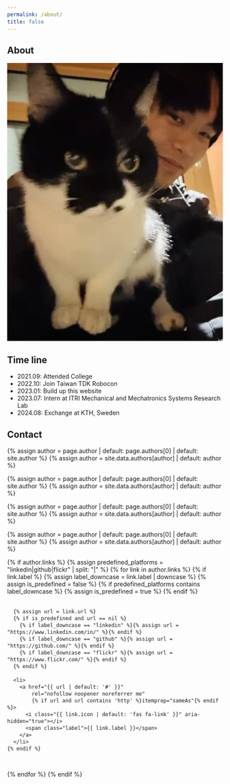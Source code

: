 ```yaml
---
permalink: /about/
title: false
---
```


## About

<div id="en" style="display:none;">
  Born in 2003 from Chiayi, I'm currently studying Mechanical Engineering at NCTU. Got hooked on photography and coding during my college days, and that’s how this website came to life.
  <br><br>
  Always wandering between numbers and symbols, with a head full of chaotic thoughts. Loves fried rice from stir-fry shops, dreams of living by the sea, owning a cat, and sleeping in forever.
</div>
<div id="zh-TW" style="display:none;">
  2003年生，嘉義人，在交通大學唸機械。大學時迷上攝影與寫程式，這個網站因此而生。時常迷惘在數字、符號間，腦子裡總塞滿著混亂思緒。喜歡熱炒店的炒飯，以後想住海邊、養隻貓咪，還有睡飽。
</div>

<script>
  const userLanguage = navigator.language || navigator.userLanguage;
  const lang = userLanguage.startsWith("zh") ? "zh-TW" : "en";
  document.getElementById(lang).style.display = "block";
</script>

![me with cat](/assets/image/cat.webp)

## Time line

- 2021.09: Attended College
- 2022.10: Join Taiwan TDK Robocon
- 2023.01: Build up this website
- 2023.07: Intern at ITRI Mechanical and Mechatronics Systems Research Lab
- 2024.08: Exchange at KTH, Sweden

## Contact

<style>
  .social-links {
  list-style: none;              /* Remove default bullets */
  padding: 0;                    /* Remove default padding */
  margin: 0;                     /* Remove default margin */
  display: flex;                 /* Use flexbox for layout */
  flex-direction: column;        /* Stack items vertically */
  gap: 1rem;                     /* Space between list items */
}

.social-links li {
  margin: 0;                     /* Remove any default margins */
}

.social-links a {
  display: flex;                 /* Flexbox for icon and label alignment */
  align-items: center;           /* Vertically center icon and label */
  gap: 0.5rem;                   /* Space between icon and label */
  text-decoration: none;         /* Remove underline from links */
  color: inherit;                /* Inherit text color (customize as needed) */
}

.social-links i {
  font-size: 1.2rem;             /* Adjust icon size if needed */
}

.social-links .label {
  font-size: 1rem;               /* Adjust label size if needed */
}
</style>

{% assign author = page.author | default: page.authors[0] | default: site.author %}
{% assign author = site.data.authors[author] | default: author %}
<script>
  console.log({{ author | jsonify }});
</script>
{% assign author = page.author | default: page.authors[0] | default: site.author %}
{% assign author = site.data.authors[author] | default: author %}

{% assign author = page.author | default: page.authors[0] | default: site.author %}
{% assign author = site.data.authors[author] | default: author %}

{% assign author = page.author | default: page.authors[0] | default: site.author %}
{% assign author = site.data.authors[author] | default: author %}

<ul class="social-links">
{% if author.links %}
  {% assign predefined_platforms = "linkedin|github|flickr" | split: "|" %}
  {% for link in author.links %}
    {% if link.label %}
      {% assign label_downcase = link.label | downcase %}
      {% assign is_predefined = false %}
      {% if predefined_platforms contains label_downcase %}
        {% assign is_predefined = true %}
      {% endif %}
      
      {% assign url = link.url %}
      {% if is_predefined and url == nil %}
        {% if label_downcase == "linkedin" %}{% assign url = "https://www.linkedin.com/in/" %}{% endif %}
        {% if label_downcase == "github" %}{% assign url = "https://github.com/" %}{% endif %}
        {% if label_downcase == "flickr" %}{% assign url = "https://www.flickr.com/" %}{% endif %}
      {% endif %}

      <li>
        <a href="{{ url | default: '#' }}" 
            rel="nofollow noopener noreferrer me"
            {% if url and url contains 'http' %}itemprop="sameAs"{% endif %}>
          <i class="{{ link.icon | default: 'fas fa-link' }}" aria-hidden="true"></i>
          <span class="label">{{ link.label }}</span>
        </a>
      </li>
    {% endif %}
  {% endfor %}
{% endif %}
</ul>